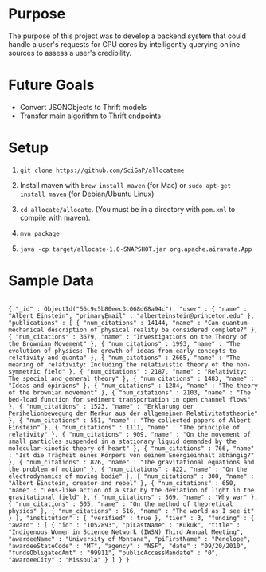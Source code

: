 Purpose
======
The purpose of this project was to develop a backend system that could handle a user's requests for CPU cores by intelligently querying online sources to assess a user's credibility.

Future Goals
======

- Convert JSONObjects to Thrift models
- Transfer main algorithm to Thrift endpoints

Setup
======

1. `git clone https://github.com/SciGaP/allocateme`

2. Install maven with `brew install maven` (for Mac) or `sudo apt-get install maven` (for Debian/Ubuntu Linux)

3. `cd allocate/allocate`. (You must be in a directory with `pom.xml` to compile with maven).

4. `mvn package`

5. `java -cp target/allocate-1.0-SNAPSHOT.jar org.apache.airavata.App`


Sample Data
======
<code>
{ "_id" : ObjectId("56c9c5b80eec3c068d68a94c"), "user" : { "name" : "Albert Einstein", "primaryEmail" : "alberteinstein@princeton.edu" }, "publications" : [ { "num_citations" : 14144, "name" : "Can quantum-mechanical description of physical reality be considered complete?" }, { "num_citations" : 3679, "name" : "Investigations on the Theory of the Brownian Movement" }, { "num_citations" : 1993, "name" : "The evolution of physics: The growth of ideas from early concepts to relativity and quanta" }, { "num_citations" : 2665, "name" : "The meaning of relativity: Including the relativistic theory of the non-symmetric field" }, { "num_citations" : 2187, "name" : "Relativity: The special and general theory" }, { "num_citations" : 1483, "name" : "Ideas and opinions" }, { "num_citations" : 1284, "name" : "The theory of the brownian movement" }, { "num_citations" : 2103, "name" : "The bed-load function for sediment transportation in open channel flows" }, { "num_citations" : 1523, "name" : "Erklarung der Perihelionbewegung der Merkur aus der allgemeinen Relativitatstheorie" }, { "num_citations" : 551, "name" : "The collected papers of Albert Einstein" }, { "num_citations" : 1111, "name" : "The principle of relativity" }, { "num_citations" : 909, "name" : "On the movement of small particles suspended in a stationary liquid demanded by the molecular-kinetic theory of heart" }, { "num_citations" : 766, "name" : "Ist die Trägheit eines Körpers von seinem Energieinhalt abhängig?" }, { "num_citations" : 826, "name" : "The gravitational equations and the problem of motion" }, { "num_citations" : 822, "name" : "On the electrodynamics of moving bodie" }, { "num_citations" : 300, "name" : "Albert Einstein, creator and rebel" }, { "num_citations" : 650, "name" : "Lens-like action of a star by the deviation of light in the gravitational field" }, { "num_citations" : 569, "name" : "Why war" }, { "num_citations" : 505, "name" : "On the method of theoretical physics" }, { "num_citations" : 616, "name" : "The world as I see it" } ], "institution" : { "verified" : true }, "tier" : 3, "funding" : { "award" : [ { "id" : "1052893", "piLastName" : "Kukuk", "title" : "Indigenous Women in Science Network (IWSN) Third Annual Meeting", "awardeeName" : "University of Montana", "piFirstName" : "Penelope", "awardeeStateCode" : "MT", "agency" : "NSF", "date" : "09/20/2010", "fundsObligatedAmt" : "99911", "publicAccessMandate" : "0", "awardeeCity" : "Missoula" } ] } }
</code>
